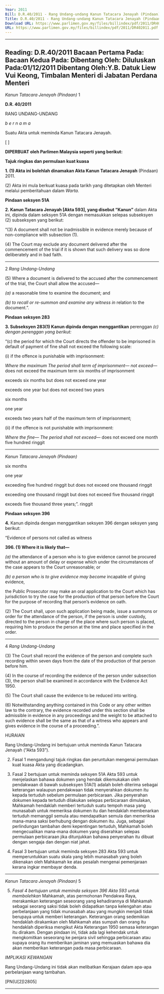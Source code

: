 ```yaml
---
Year: 2011
Bill: D.R.40/2011 - Rang Undang-undang Kanun Tatacara Jenayah (Pindaan) 2011 (Lulus)
Title: D.R.40/2011 - Rang Undang-undang Kanun Tatacara Jenayah (Pindaan) 2011 (Lulus)
Download URL: https://www.parlimen.gov.my/files/billindex/pdf/2011/DR402011.pdf
URL: https://www.parlimen.gov.my/files/billindex/pdf/2011/DR402011.pdf
---
```

---
Reading:
D.R.40/2011
Bacaan Pertama Pada:
Bacaan Kedua Pada:
Dibentang Oleh:
Diluluskan Pada:01/12/2011
Dibentang Oleh:Y.B. Datuk Liew Vui Keong, Timbalan Menteri di Jabatan Perdana Menteri
---

_Kanun Tatacara Jenayah (Pindaan)_ 1

**D.R. 40/2011**

RANG UNDANG-UNDANG

_b e r n a m a_

Suatu Akta untuk meminda Kanun Tatacara Jenayah.

[ ]

**DIPERBUAT oleh Parlimen Malaysia seperti yang berikut:**

**Tajuk ringkas dan permulaan kuat kuasa**

**1. (1) Akta ini bolehlah dinamakan Akta Kanun Tatacara Jenayah**
(Pindaan) 2011.

(2) Akta ini mula berkuat kuasa pada tarikh yang ditetapkan
oleh Menteri melalui pemberitahuan dalam _Warta._

**Pindaan seksyen 51A**

**2. Kanun Tatacara Jenayah [Akta 593], yang disebut “Kanun”**
dalam Akta ini, dipinda dalam seksyen 51A dengan memasukkan
selepas subseksyen (2) subseksyen yang berikut:

“(3) A document shall not be inadmissible in evidence merely
because of non-compliance with subsection (1).

(4) The Court may exclude any document delivered after
the commencement of the trial if it is shown that such delivery
was so done deliberately and in bad faith.


-----

2 _Rang Undang-Undang_

(5) Where a document is delivered to the accused after
the commencement of the trial, the Court shall allow the
accused—

_(a)_ a reasonable time to examine the document; and

_(b) to recall or re-summon and examine any witness in_
relation to the document.”.

**Pindaan seksyen 283**

**3. Subseksyen 283(1) Kanun dipinda dengan menggantikan**
perenggan _(c) dengan perenggan yang berikut:_

“(c) the period for which the Court directs the offender to
be imprisoned in default of payment of fine shall not
exceed the following scale:

(i) if the offence is punishable with imprisonment:

_Where the maximum_ _The period shall_
_term of imprisonment—_ _not exceed—_
does not exceed the maximum term
six months of imprisonment


exceeds six months
but does not exceed
one year

exceeds one year but
does not exceed
two years


six months

one year


exceeds two years half of the
maximum term
of imprisonment;

(ii) if the offence is not punishable with
imprisonment:

_Where the fine—_ _The period shall_
_not exceed—_
does not exceed one month
five hundred ringgit


-----

_Kanun Tatacara Jenayah (Pindaan)_


six months

one year


exceeding five hundred
ringgit but does not
exceed one thousand
ringgit

exceeding one thousand
ringgit but does not
exceed five thousand
ringgit


exceeds five thousand three years;”.
ringgit

**Pindaan seksyen 396**

**4.** Kanun dipinda dengan menggantikan seksyen 396 dengan
seksyen yang berikut:

“Evidence of persons not called as witness

**396. (1) Where it is likely that—**

_(a)_ the attendance of a person who is to give evidence
cannot be procured without an amount of delay
or expense which under the circumstances of
the case appears to the Court unreasonable;
or

_(b) a person who is to give evidence may become_
incapable of giving evidence,

the Public Prosecutor may make an oral application to the
Court which has jurisdiction to try the case for the production
of that person before the Court for the purpose of recording
that person’s evidence on oath.

(2) The Court shall, upon such application being made,
issue a summons or order for the attendance of the person,
if the person is under custody, directed to the person in
charge of the place where such person is placed, requiring
him to produce the person at the time and place specified
in the order.


-----

4 _Rang Undang-Undang_

(3) The Court shall record the evidence of the person and
complete such recording within seven days from the date of
the production of that person before him.

(4) In the course of recording the evidence of the person
under subsection (3), the person shall be examined in
accordance with the Evidence Act 1950.

(5) The Court shall cause the evidence to be reduced into
writing.

(6) Notwithstanding anything contained in this Code or
any other written law to the contrary, the evidence recorded
under this section shall be admissible in evidence in any
proceedings and the weight to be attached to such evidence
shall be the same as that of a witness who appears and gives
evidence in the course of a proceeding.”.

HURAIAN

Rang Undang-Undang ini bertujuan untuk meminda Kanun Tatacara Jenayah
(“Akta 593”).

2. Fasal 1 mengandungi tajuk ringkas dan peruntukan mengenai permulaan
kuat kuasa Akta yang dicadangkan.

3. Fasal 2 bertujuan untuk meminda seksyen 51A Akta 593 untuk menjelaskan
bahawa dokumen yang hendak dikemukakan oleh pendakwaan di bawah subseksyen
51A(1) adalah boleh diterima sebagai keterangan walaupun pendakwaan tidak
menyerahkan dokumen itu kepada tertuduh sebelum permulaan perbicaraan.
Jika penyerahan dokumen kepada tertuduh dilakukan selepas perbicaraan
dimulakan, Mahkamah hendaklah memberi tertuduh suatu tempoh masa yang
munasabah untuk memeriksa dokumen itu dan hendaklah membenarkan tertuduh
memanggil semula atau mendapatkan semula dan memeriksa mana-mana saksi
berhubung dengan dokumen itu. Juga, sebagai perlindungan tambahan demi
kepentingan tertuduh, Mahkamah boleh mengecualikan mana-mana dokumen
yang diserahkan selepas permulaan perbicaraan jika ditunjukkan bahawa
penyerahan itu dibuat dengan sengaja dan dengan niat jahat.

4. Fasal 3 bertujuan untuk meminda seksyen 283 Akta 593 untuk memperuntukkan
suatu skala yang lebih munasabah yang boleh dikenakan oleh Mahkamah ke
atas pesalah mengenai pemenjaraan kerana ingkar membayar denda.


-----

_Kanun Tatacara Jenayah (Pindaan)_ 5

5. _Fasal 4 bertujuan untuk meminda seksyen 396 Akta 593 untuk membolehkan_
Mahkamah, atas permohonan Pendakwa Raya, merakamkan keterangan seseorang
yang kehadirannya di Mahkamah sebagai seorang saksi tidak boleh didapatkan
tanpa kelengahan atau perbelanjaan yang tidak munasabah atau yang mungkin
menjadi tidak berupaya untuk memberi keterangan. Keterangan orang sedemikian
hendaklah dirakamkan oleh Mahkamah atas sumpah dan orang itu hendaklah
diperiksa mengikut Akta Keterangan 1950 semasa keterangan itu dirakam.
Dengan pindaan ini, tidak ada lagi kehendak untuk mengkomitkan seseorang
ke penjara sivil sehingga perbicaraan atau supaya orang itu memberikan
jaminan yang memuaskan bahawa dia akan memberikan keterangan pada masa
perbicaraan.

_IMPLIKASI KEWANGAN_

Rang Undang-Undang ini tidak akan melibatkan Kerajaan dalam apa-apa
perbelanjaan wang tambahan.

[PN(U[2])2805]


-----

